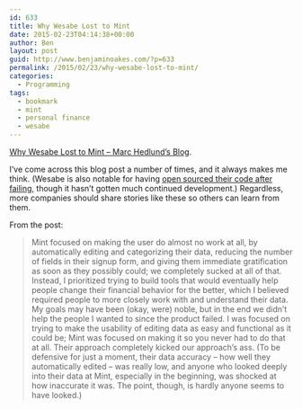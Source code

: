 ```yaml
---
id: 633
title: Why Wesabe Lost to Mint
date: 2015-02-23T04:14:38+00:00
author: Ben
layout: post
guid: http://www.benjaminoakes.com/?p=633
permalink: /2015/02/23/why-wesabe-lost-to-mint/
categories:
  - Programming
tags:
  - bookmark
  - mint
  - personal finance
  - wesabe
---
```

[Why Wesabe Lost to Mint &#8211; Marc Hedlund&#8217;s Blog](http://blog.precipice.org/why-wesabe-lost-to-mint/).

I&#8217;ve come across this blog post a number of times, and it always makes me think. (Wesabe is also notable for having [open sourced their code after failing](https://github.com/wesabe/), though it hasn&#8217;t gotten much continued development.) Regardless, more companies should share stories like these so others can learn from them.

From the post:

> Mint focused on making the user do almost no work at all, by automatically editing and categorizing their data, reducing the number of fields in their signup form, and giving them immediate gratification as soon as they possibly could; we completely sucked at all of that. Instead, I prioritized trying to build tools that would eventually help people change their financial behavior for the better, which I believed required people to more closely work with and understand their data. My goals may have been (okay, were) noble, but in the end we didn’t help the people I wanted to since the product failed. I was focused on trying to make the usability of editing data as easy and functional as it could be; Mint was focused on making it so you never had to do that at all. Their approach completely kicked our approach’s ass. (To be defensive for just a moment, their data accuracy – how well they automatically edited – was really low, and anyone who looked deeply into their data at Mint, especially in the beginning, was shocked at how inaccurate it was. The point, though, is hardly anyone seems to have looked.)